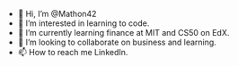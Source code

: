 - 👋 Hi, I’m @Mathon42
- 👀 I’m interested in learning to code.
- 🌱 I’m currently learning finance at MIT and CS50 on EdX.
- 💞️ I’m looking to collaborate on business and learning.
- 📫 How to reach me LinkedIn. 

<!---
Mathon42/Mathon42 is a ✨ special ✨ repository because its `README.md` (this file) appears on your GitHub profile.
You can click the Preview link to take a look at your changes.
--->
